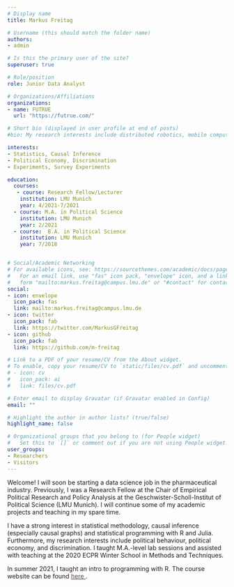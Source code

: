 ```yaml
---
# Display name
title: Markus Freitag

# Username (this should match the folder name)
authors:
- admin

# Is this the primary user of the site?
superuser: true

# Role/position
role: Junior Data Analyst

# Organizations/Affiliations
organizations:
- name: FUTRUE
  url: "https://futrue.com/"

# Short bio (displayed in user profile at end of posts)
#bio: My research interests include distributed robotics, mobile computing and programmable # #matter.

interests:
- Statistics, Causal Inference
- Political Economy, Discrimination
- Experiments, Survey Experiments

education:
  courses:
   - course: Research Fellow/Lecturer
    institution: LMU Munich
    year: 4/2021-7/2021
  - course: M.A. in Political Science
    institution: LMU Munich
    year: 2/2021
  - course:  B.A. in Political Science
    institution: LMU Munich
    year: 7/2018


# Social/Academic Networking
# For available icons, see: https://sourcethemes.com/academic/docs/page-builder/#icons
#   For an email link, use "fas" icon pack, "envelope" icon, and a link in the
#   form "mailto:markus.freitag@campus.lmu.de" or "#contact" for contact widget.
social:
- icon: envelope
  icon_pack: fas
  link: mailto:markus.freitag@campus.lmu.de
- icon: twitter
  icon_pack: fab
  link: https://twitter.com/MarkusGFreitag
- icon: github
  icon_pack: fab
  link: https://github.com/m-freitag

# Link to a PDF of your resume/CV from the About widget.
# To enable, copy your resume/CV to `static/files/cv.pdf` and uncomment the lines below.
# - icon: cv
#   icon_pack: ai
#   link: files/cv.pdf

# Enter email to display Gravatar (if Gravatar enabled in Config)
email: ""

# Highlight the author in author lists? (true/false)
highlight_name: false

# Organizational groups that you belong to (for People widget)
#   Set this to `[]` or comment out if you are not using People widget.
user_groups:
- Researchers
- Visitors
---
```


Welcome! I will soon be starting a data science job in the pharmaceutical industry. Previously, I was a Research Fellow at the Chair of Empirical Political Research and Policy Analysis at the Geschwister-Scholl-Institut of Political Science (LMU Munich). I will continue some of my academic projects and teaching in my spare time.

I have a strong interest in statistical methodology, causal inference (especially causal graphs) and statistical programming with R and Julia. Furthermore, my research interests include political behaviour, political economy, and discrimination. I taught M.A.-level lab sessions and assisted with teaching at the 2020 ECPR Winter School in Methods and Techniques. 

In summer 2021, I taught an intro to programming with R. The course website can be found [<span style="color:#644155"> here </span>](https://m-freitag.github.io/intro-r-polsci/).
